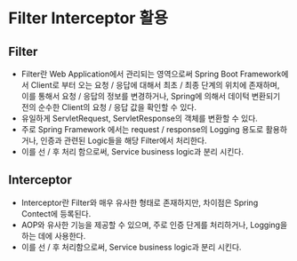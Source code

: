 # Filter Interceptor 활용
## Filter
- Filter란 Web Application에서 관리되는 영역으로써 Spring Boot Framework에서 Client로 부터
오는 요청 / 응답에 대해서 최초 / 최종 단계의 위치에 존재하며, 이를 통해서 요청 / 응답의 정보를 변경하거나,
Spring에 의해서 데이턱 변환되기 전의 순수한 Client의 요청 / 응답 값을 확인할 수 있다.
- 유일하게 ServletRequest, ServletResponse의 객체를 변환할 수 있다.
- 주로 Spring Framework 에서는 request / response의 Logging 용도로 활용하거나,
인증과 관련된 Logic들을 해당 Filter에서 처리한다.
- 이를 선 / 후 처리 함으로써, Service business logic과 분리 시킨다.

## Interceptor
- Interceptor란 Filter와 매우 유사한 형태로 존재하지만, 차이점은 Spring Contect에 등록된다.
- AOP와 유사한 기능을 제공할 수 있으며, 주로 인증 단게를 처리하거나, Logging을 하는 데에 사용한다.
- 이를 선 / 후 처리함으로써, Service business logic과 분리 시킨다.
